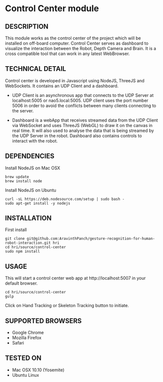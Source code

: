 Control Center module
==================================================================

DESCRIPTION
--------------------------------------
This module works as the control center of the project which will be installed on off-board computer.
Control Center serves as dashboard to visualize the interaction between the Robot, Depth Camera and Brain.
It is a cross compatible tool that can work in any latest WebBrowser.


TECHNICAL DETAIL
--------------------------------------
Control center is developed in Javascript using NodeJS, ThreeJS and WebSockets.
It contains an UDP Client and a dashboard.

- UDP Client is an asynchronous app that connects to the UDP Server at localhost:5005 or nao5.local:5005.
UDP client uses the port number 5006 in order to avoid the conflicts between many clients connecting to the server.

- Dashboard is a webApp that receives streamed data from the UDP Client via WebSocket and uses ThreeJS (WebGL) to draw it on the canvas in real time.
It will also used to analyse the data that is being streamed by the UDP Server in the robot. Dashboard also contains controls to interact with the robot.


DEPENDENCIES
--------------------------------------
Install NodeJS on Mac OSX
```
brew update
brew install node
```

Install NodeJS on Ubuntu
```
curl -sL https://deb.nodesource.com/setup | sudo bash -
sudo apt-get install -y nodejs
```

INSTALLATION
--------------------------------------
First install
```
git clone git@github.com:AravinthPanch/gesture-recognition-for-human-robot-interaction.git hri
cd hri/source/control-center
sudo npm install
```

USAGE
--------------------------------------
This will start a control center web app at http://localhost:5007 in your default browser.
```
cd hri/source/control-center
gulp
```

Click on Hand Tracking or Skeleton Tracking button to initiate.


SUPPORTED BROWSERS
--------------------------------------
- Google Chrome
- Mozilla Firefox
- Safari


TESTED ON
--------------------------------------
- Mac OSX 10.10 (Yosemite)
- Ubuntu Linux

